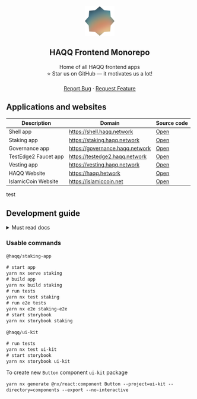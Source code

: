 <div align="center">
  <img src="apps/haqq-website/assets/images/logo.svg" alt="Logo" width="80" height="80">

  <h2 align="center">HAQQ Frontend Monorepo</h2>

  <p align="center">
    Home of all HAQQ frontend apps
    <br />
    ⭐ Star us on GitHub — it motivates us a lot!
    <br />
    <br />
    <a href="https://github.com/haqq-network/frontend/issues/new">Report Bug</a>
    ·
    <a href="https://github.com/haqq-network/frontend/issues/new">Request Feature</a>
  </p>
</div>

## Applications and websites

| Description          | Domain                          | Source code                  |
| -------------------- | ------------------------------- | ---------------------------- |
| Shell app            | https://shell.haqq.network      | [Open](apps/shell)           |
| Staking app          | https://staking.haqq.network    | [Open](apps/staking)         |
| Governance app       | https://governance.haqq.network | [Open](apps/governance)      |
| TestEdge2 Faucet app | https://testedge2.haqq.network  | [Open](apps/faucet)          |
| Vesting app          | https://vesting.haqq.network    | [Open](apps/vesting)         |
| HAQQ Website         | https://haqq.hetwork            | [Open](apps/haqq-website)    |
| IslamicCoin Website  | https://islamiccoin.net         | [Open](apps/islamic-website) |

test

## Development guide

<details>
  <summary>Must read docs</summary>
  <ol>
    <li>
      <a href="https://www.conventionalcommits.org/en/v1.0.0">Conventional commits</a>
    </li>
    <li><a target="_blank" rel="noopener noreferrer" href="https://reactjs.org">React</a></li>
    <li><a target="_blank" rel="noopener noreferrer" href="https://jestjs.io">Jest</a></li>
    <li><a target="_blank" rel="noopener noreferrer" href="https://testing-library.com">Testing library</a></li>
    <li><a target="_blank" rel="noopener noreferrer" href="https://docs.cypress.io">Cypress</a></li>
    <li><a target="_blank" rel="noopener noreferrer" href="https://storybook.js.org">Storybook</a></li>
    <li><a target="_blank" rel="noopener noreferrer" href="https://postcss.org">PostCSS</a></li>
    <li><a target="_blank" rel="noopener noreferrer" href="https://tailwindcss.com/docs">Tailwind</a></li>
    <li><a target="_blank" rel="noopener noreferrer" href="https://nx.dev">NX</a></li>
  </ol>
</details>

### Usable commands

`@haqq/staking-app`

```shell
# start app
yarn nx serve staking
# build app
yarn nx build staking
# run tests
yarn nx test staking
# run e2e tests
yarn nx e2e staking-e2e
# start storybook
yarn nx storybook staking
```

`@haqq/ui-kit`

```shell
# run tests
yarn nx test ui-kit
# start storybook
yarn nx storybook ui-kit
```

To create new `Button` component `ui-kit` package

```shell
yarn nx generate @nx/react:component Button --project=ui-kit --directory=components --export --no-interactive
```
